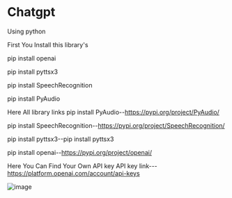 # Chatgpt
Using python 

First You Install this library's 

pip install openai

pip install pyttsx3

pip install SpeechRecognition

pip install PyAudio


Here All library links 
pip install PyAudio--https://pypi.org/project/PyAudio/

pip install SpeechRecognition--https://pypi.org/project/SpeechRecognition/

pip install pyttsx3--pip install pyttsx3

pip install openai--https://pypi.org/project/openai/


Here You Can Find Your Own API key
API key link---https://platform.openai.com/account/api-keys





![image](https://user-images.githubusercontent.com/94424827/227280330-84bf6f96-eb06-4079-b443-0506f3c97b1f.png)
